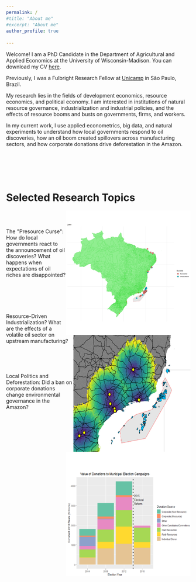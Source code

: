 ```yaml
---
permalink: /
#title: "About me"
#excerpt: "About me"
author_profile: true

---
```


Welcome! I am a PhD Candidate in the Department of Agricultural and Applied Economics at the University of Wisconsin-Madison. You can download my CV [here](http://ekatovich.github.io/files/CV_2020_09_17.pdf).

Previously, I was a Fulbright Research Fellow at [Unicamp](https://www.eco.unicamp.br/nea/) in São Paulo, Brazil.

My research lies in the fields of development economics, resource economics, and political economy. I am interested in institutions of natural resource governance, industrialization and industrial policies, and the effects of resource booms and busts on governments, firms, and workers. 

In my current work, I use applied econometrics, big data, and natural experiments to understand how local governments respond to oil discoveries, how an oil boom created spillovers across manufacturing sectors, and how corporate donations drive deforestation in the Amazon. <br/>

<br/><br/><br/><br/>

# **Selected Research Topics**
<img align="right" width="340" height="340" src="files/discoveries_by_year3.gif">
 
 <br/><br/>
 
The "Presource Curse":  How do local governments react to the announcement of oil discoveries? What happens when expectations of oil riches are disappointed?<br/>
<br/>
<br/>

<img align="right" width="320" height="320" src="files/refineries_impact.PNG">
 
<br/><br/>

Resource-Driven Industrialization? What are the effects of a volatile oil sector on upstream manufacturing? <br/>
<br/>

<img align="right" width="340" height="340" src="files/elections2.PNG">

 <br/> <br/>
 
Local Politics and Deforestation: Did a ban on corporate donations change environmental governance in the Amazon?<br/>

<br/>

